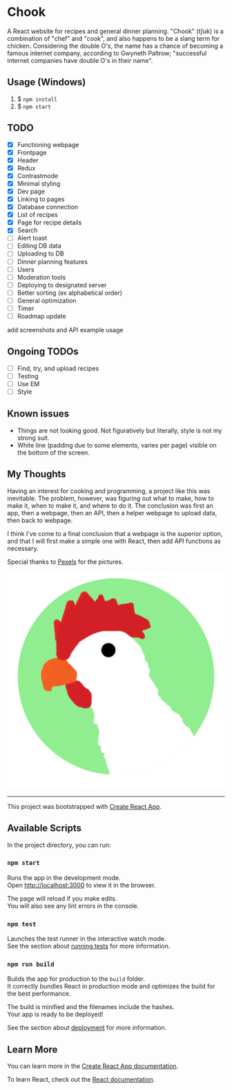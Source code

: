 # Chook

A React website for recipes and general dinner planning. "Chook" (tʃʊk) is a combination of "chef" and "cook", and also happens to be a slang term for chicken.
Considering the double O's, the name has a chance of becoming a famous internet company, according to Gwyneth Paltrow; "successful internet companies have double O's in their name".

## Usage (Windows)
1. $ `npm install`
2. $ `npm start`

## TODO
- [x] Functioning webpage
- [x] Frontpage
- [x] Header
- [x] Redux
- [x] Contrastmode
- [x] Minimal styling
- [x] Dev page
- [x] Linking to pages
- [x] Database connection
- [x] List of recipes
- [x] Page for recipe details
- [x] Search
- [ ] Alert toast
- [ ] Editing DB data
- [ ] Uploading to DB
- [ ] Dinner planning features
- [ ] Users
- [ ] Moderation tools
- [ ] Deploying to designated server
- [ ] Better sorting (ex alphabetical order)
- [ ] General optimization
- [ ] Timer
- [ ] Roadmap update

add screenshots and API example usage

## Ongoing TODOs
- [ ] Find, try, and upload recipes
- [ ] Testing
- [ ] Use EM
- [ ] Style

## Known issues

- Things are not looking good. Not figuratively but literally, style is not my strong suit.
- White line (padding due to some elements, varies per page) visible on the bottom of the screen.

## My Thoughts

Having an interest for cooking and programming, a project like this was inevitable. The problem, however, was figuring out what to make, how to make it, when to make it, and where to do it. The conclusion was first an app, then a webpage, then an API, then a helper webpage to upload data, then back to webpage. 

I think I've come to a final conclusion that a webpage is the superior option, and that I will first make a simple one with React, then add API functions as necessary.

Special thanks to [Pexels](https://www.pexels.com) for the pictures.

![Chook logo](./src/resources/icons/chook-icon-1-bg.png)

-------------------------------------------------------------------------------------------------------------------------------

This project was bootstrapped with [Create React App](https://github.com/facebook/create-react-app).

## Available Scripts

In the project directory, you can run:

### `npm start`

Runs the app in the development mode.<br />
Open [http://localhost:3000](http://localhost:3000) to view it in the browser.

The page will reload if you make edits.<br />
You will also see any lint errors in the console.

### `npm test`

Launches the test runner in the interactive watch mode.<br />
See the section about [running tests](https://facebook.github.io/create-react-app/docs/running-tests) for more information.

### `npm run build`

Builds the app for production to the `build` folder.<br />
It correctly bundles React in production mode and optimizes the build for the best performance.

The build is minified and the filenames include the hashes.<br />
Your app is ready to be deployed!

See the section about [deployment](https://facebook.github.io/create-react-app/docs/deployment) for more information.

## Learn More

You can learn more in the [Create React App documentation](https://facebook.github.io/create-react-app/docs/getting-started).

To learn React, check out the [React documentation](https://reactjs.org/).